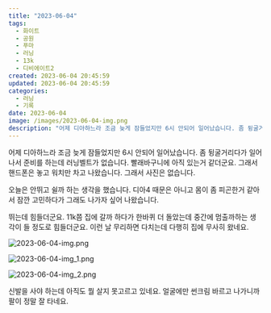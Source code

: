 ```yaml
---
title: "2023-06-04"
tags:
  - 화이트
  - 공원
  - 푸마
  - 러닝
  - 13k
  - 디비에이트2
created: 2023-06-04 20:45:59
updated: 2023-06-04 20:45:59
categories:
  - 러닝
  - 기록
date: 2023-06-04
image: /images/2023-06-04-img.png
description: "어제 디아하느라 조금 늦게 잠들었지만 6시 안되어 일어났습니다. 좀 뒹굴거리다가 일어나서 준비를 하는데 러닝벨트가 없습니다. 빨래바구니에 아직 있는거 같더군요. 그래서 핸드폰은 놓고 워치만 차고 나왔습니다. 그래서 사진은 없습니다. 오늘은 안뛰고 쉴까 하는 생각을 했습니다. 디아4 때문"
---
```


어제 디아하느라 조금 늦게 잠들었지만 6시 안되어 일어났습니다. 좀 뒹굴거리다가 일어나서 준비를 하는데 러닝벨트가 없습니다. 빨래바구니에 아직 있는거 같더군요. 그래서 핸드폰은 놓고 워치만 차고 나왔습니다. 그래서 사진은 없습니다.

오늘은 안뛰고 쉴까 하는 생각을 했습니다. 디아4 때문은 아니고 몸이 좀 피곤한거 같아서 잠깐 고민하다가 그래도 나가자 싶어 나왔습니다.

뛰는데 힘들더군요. 11k쯤 집에 갈까 하다가 한바퀴 더 돌았는데 중간에 멈출까하는 생각이 들 정도로 힘들더군요. 이런 날 무리하면 다치는데 다행히 집에 무사히 왔네요.

 
 ![2023-06-04-img.png](/images/2023-06-04-img.png)
 
 

 
 ![2023-06-04-img_1.png](/images/2023-06-04-img_1.png)
 
 

 
 ![2023-06-04-img_2.png](/images/2023-06-04-img_2.png)
 
 

신발을 사야 하는데 아직도 뭘 살지 못고르고 있네요.
얼굴에만 썬크림 바르고 나가니까 팔이 정말 잘 타네요.
